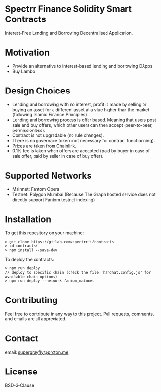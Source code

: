 # Spectrr Finance Solidity Smart Contracts

Interest-Free Lending and Borrowing Decentralised Application.

# Motivation

- Provide an alternative to interest-based lending and borrowing DApps
- Buy Lambo

# Design Choices

- Lending and borrowing with no interest, 
profit is made by selling or buying an asset for a different asset at a vlue higher than the market (following Islamic Finance Principles)
- Lending and borrowing process is offer based. Meaning that users post sale and buy offers, 
which other users can then accept (peer-to-peer, permissionless).
- Contract is not upgradable (no rule changes).
- There is no governace token (not necessary for contract functionning).
- Prices are taken from Chainlink.
- 0.1% fee is taken when offers are accepted 
(paid by buyer in case of sale offer,
paid by seller in case of buy offer).

# Supported Networks

- Mainnet: Fantom Opera
- Testnet: Polygon Mumbai 
(Because The Graph hosted service does not directly support Fantom testnet indexing)

# Installation

To get this repository on your machine:
```
> git clone https://gitlab.com/spectrrfi/contracts
> cd contracts/
> npm install --save-dev
```

To deploy the contracts:
```
> npm run deploy
// deploy to specific chain (check the file 'hardhat.config.js' for available chain options)
> npm run deploy --network fantom_mainnet
```

# Contributing

Feel free to contribute in any way to this project.
Pull requests, comments, and emails are all appreciated.

# Contact

email: supergrayfly@proton.me

# License

BSD-3-Clause
